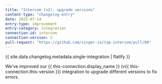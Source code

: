 ```yaml
---
title: "Intercom (v2): upgrade versions"
content-type: "changelog-entry"
date: 2025-07-14
entry-type: improvement
entry-category: integration
connection-id: intercom
connection-version: 2
pull-request: "https://github.com/singer-io/tap-intercom/pull/80"
---
```

{{ site.data.changelog.metadata.single-integration | flatify }}

We've improved our {{ this-connection.display_name }} (v{{ this-connection.this-version }}) integration to upgrade different versions to fix errors.